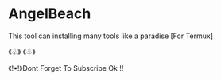# AngelBeach
This tool can installing many tools like a paradise
[For Termux]

《♧》
《♧》

《!▪!》Dont Forget To Subscribe Ok !!
